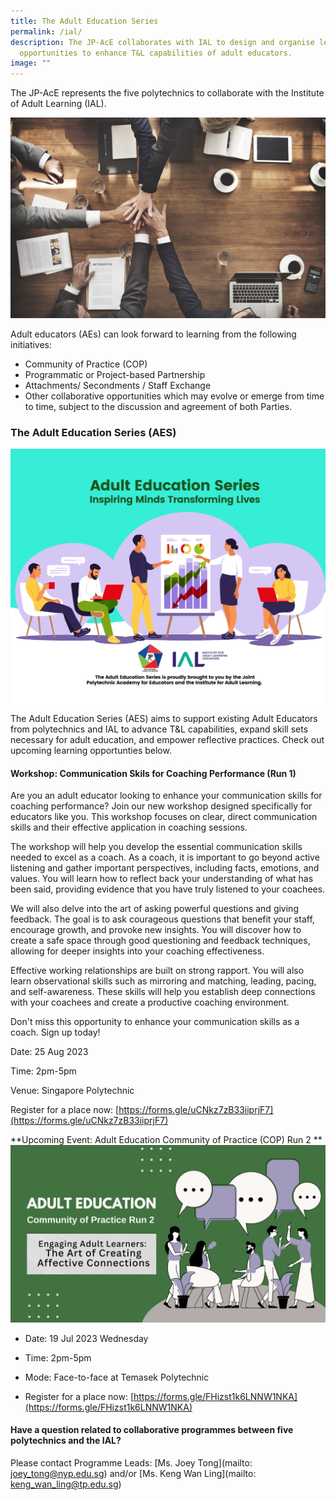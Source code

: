 ```yaml
---
title: The Adult Education Series
permalink: /ial/
description: The JP-AcE collaborates with IAL to design and organise learning
  opportunities to enhance T&L capabilities of adult educators.
image: ""
---
```

The JP-AcE represents the five polytechnics to collaborate with the Institute of Adult Learning (IAL).

![](/images/54123485_ML.jpg)

Adult educators (AEs) can look forward to learning from the following initiatives:

* Community of Practice (COP)
* Programmatic or Project-based Partnership
* Attachments/ Secondments / Staff Exchange
* Other collaborative opportunities which may evolve or emerge from time to time, subject to the discussion and agreement of both Parties.



### The Adult Education Series (AES)
![](/images/aes%20banner%205.png)
The Adult Education Series (AES) aims to support existing Adult Educators from polytechnics and IAL to advance T&L capabilities, expand skill sets necessary for adult education, and empower reflective practices. Check out upcoming learning opportunties below.


#### Workshop: Communication Skils for Coaching Performance (Run 1)

Are you an adult educator looking to enhance your communication skills for coaching performance? Join our new workshop designed specifically for educators like you. This workshop focuses on clear, direct communication skills and their effective application in coaching sessions.

The workshop will help you develop the essential communication skills needed to excel as a coach. As a coach, it is important to go beyond active listening and gather important perspectives, including facts, emotions, and values. You will learn how to reflect back your understanding of what has been said, providing evidence that you have truly listened to your coachees.

We will also delve into the art of asking powerful questions and giving feedback. The goal is to ask courageous questions that benefit your staff, encourage growth, and provoke new insights. You will discover how to create a safe space through good questioning and feedback techniques, allowing for deeper insights into your coaching effectiveness.

Effective working relationships are built on strong rapport. You will also learn observational skills such as mirroring and matching, leading, pacing, and self-awareness. These skills will help you establish deep connections with your coachees and create a productive coaching environment.

Don't miss this opportunity to enhance your communication skills as a coach. Sign up today!

Date: 25 Aug 2023 

Time: 2pm-5pm

Venue: Singapore Polytechnic 

Register for a place now: [https://forms.gle/uCNkz7zB33iiprjF7](https://forms.gle/uCNkz7zB33iiprjF7)

                                                       

**Upcoming Event: Adult Education Community of Practice (COP) Run 2 **
![](/images/navy%20and%20dark%20red%20creative%20illustrated%20business%20marketing%20plant%20presentation.png)

* Date: 19 Jul 2023 Wednesday

* Time: 2pm-5pm

* Mode: Face-to-face at Temasek Polytechnic

* Register for a place now: [https://forms.gle/FHizst1k6LNNW1NKA](https://forms.gle/FHizst1k6LNNW1NKA) 
	 
	 
	                      
#### Have a question related to collaborative programmes between five polytechnics and the IAL?   	                                                      
Please contact Programme Leads: [Ms. Joey Tong](mailto: joey_tong@nyp.edu.sg) and/or [Ms. Keng Wan Ling](mailto: keng_wan_ling@tp.edu.sg)